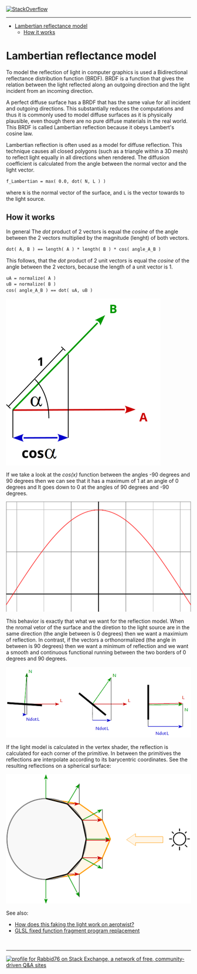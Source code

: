 [![StackOverflow](https://stackexchange.com/users/flair/7322082.png)](https://stackoverflow.com/users/5577765/rabbid76?tab=profile)

---

<!-- TOC -->

- [Lambertian reflectance model](#lambertian-reflectance-model)
    - [How it works](#how-it-works)

<!-- /TOC -->

# Lambertian reflectance model

To model the reflection of light in computer graphics is used a Bidirectional reflectance distribution function (BRDF).
BRDF is a function that gives the relation between the light reflected along an outgoing direction and the light incident from an incoming direction. 

A perfect diffuse surface has a BRDF that has the same value for all incident and outgoing directions. This substantially reduces the computations and thus it is commonly used to model diffuse surfaces as it is physically plausible, even though there are no pure diffuse materials in the real world.  This BRDF is called Lambertian reflection because it obeys Lambert's cosine law. 

Lambertian reflection is often used as a model for diffuse reflection. This technique causes all closed polygons (such as a triangle within a 3D mesh) to reflect light equally in all directions when rendered. The diffusion coefficient is calculated from the angle between the normal vector and the light vector.

```txt
f_Lambertian = max( 0.0, dot( N, L ) )
```

where `N` is the normal vector of the surface, and `L` is the vector towards to the light source.  

## How it works 

In general The *dot* product of 2 vectors is equal the *cosine* of the angle between the 2 vectors multiplied by the magnitude (lenght) of both vectors. 

```txt
dot( A, B ) == length( A ) * length( B ) * cos( angle_A_B ) 
```

This follows, that the *dot* product of 2 unit vectors is equal the *cosine* of the angle between the 2 vectors, because the length of a unit vector is 1.

```txt
uA = normalize( A )
uB = normalize( B )
cos( angle_A_B ) == dot( uA, uB )
```

![dot A, B](image/dotAB.svg)    

If we take a look at the *cos(x)* function between the angles -90 degrees and 90 degrees then we can see that it has a maximum of 1 at an angle of 0 degrees and It goes down to 0 at the angles of 90 degrees and -90 degrees.

![cos(x) in [-90, 90]](image/cos_-90_90.png)

This behavior is exactly that what we want for the reflection model. When the nromal vetor of the surface and the diretion to the light source are in the same direction (the angle between is 0 degrees) then we want a maximium of reflection.
In contrast, if the vectors a orthonormalized (the angle in between is 90 degrees) then we want a minimum of reflection and we want a smooth and continuous functional running between the two borders of 0 degrees and 90 degrees.

![N dot L](image/NdotL.png)

If the light model is calculated in the vertex shader, the reflection is calculated for each corner of the primitive. In between the primitives the reflections are interpolate according to its barycentric coordinates.
See the resulting reflections on a spherical surface:

![lambertian sphere](image/lambertian_sphere.png)


See also:

- [How does this faking the light work on aerotwist?](https://stackoverflow.com/questions/7061745/how-does-this-faking-the-light-work-on-aerotwist/45121641#45121641)
- [GLSL fixed function fragment program replacement](https://stackoverflow.com/questions/8421778/glsl-fixed-function-fragment-program-replacement/45716107#45716107)


<br/><hr/>

<a href="https://stackexchange.com/users/7322082/rabbid76"><img src="https://stackexchange.com/users/flair/7322082.png" width="208" height="58" alt="profile for Rabbid76 on Stack Exchange, a network of free, community-driven Q&amp;A sites" title="profile for Rabbid76 on Stack Exchange, a network of free, community-driven Q&amp;A sites" /></a>

  